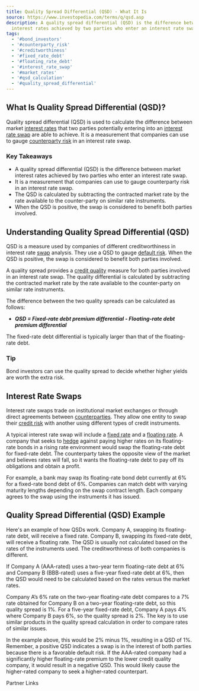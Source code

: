 ```yaml
---
title: Quality Spread Differential (QSD) - What It Is
source: https://www.investopedia.com/terms/q/qsd.asp
description: A quality spread differential (QSD) is the difference between market
  interest rates achieved by two parties who enter an interest rate swap.
tags:
  - '#bond_investors'
  - '#counterparty_risk'
  - '#creditworthiness'
  - '#fixed_rate_debt'
  - '#floating_rate_debt'
  - '#interest_rate_swap'
  - '#market_rates'
  - '#qsd_calculation'
  - '#quality_spread_differential'
---
```

## What Is Quality Spread Differential (QSD)?

Quality spread differential (QSD) is used to calculate the difference between market [interest rates](https://www.investopedia.com/terms/i/interestrate.asp) that two parties potentially entering into an [interest rate swap](https://www.investopedia.com/terms/i/interestrateswap.asp) are able to achieve. It is a measurement that companies can use to gauge [counterparty risk](https://www.investopedia.com/terms/c/counterpartyrisk.asp) in an interest rate swap.

### Key Takeaways

- A quality spread differential (QSD) is the difference between market interest rates achieved by two parties who enter an interest rate swap.
- It is a measurement that companies can use to gauge counterparty risk in an interest rate swap.
- The QSD is calculated by subtracting the contracted market rate by the rate available to the counter-party on similar rate instruments.
- When the QSD is positive, the swap is considered to benefit both parties involved.

## Understanding Quality Spread Differential (QSD)

QSD is a measure used by companies of different creditworthiness in interest rate [swap](https://www.investopedia.com/terms/s/swap.asp) analysis. They use a QSD to gauge [default risk](https://www.investopedia.com/terms/d/defaultrisk.asp). When the QSD is positive, the swap is considered to benefit both parties involved.

A quality spread provides a [credit quality](https://www.investopedia.com/terms/c/creditquality.asp) measure for both parties involved in an interest rate swap. The quality differential is calculated by subtracting the contracted market rate by the rate available to the counter-party on similar rate instruments.

The difference between the two quality spreads can be calculated as follows:

- ***QSD = Fixed-rate debt premium differential - Floating-rate debt premium differential***

The fixed-rate debt differential is typically larger than that of the floating-rate debt.

### Tip

Bond investors can use the quality spread to decide whether higher yields are worth the extra risk.

## Interest Rate Swaps

Interest rate swaps trade on institutional market exchanges or through direct agreements between [counterparties](https://www.investopedia.com/terms/c/counterparty.asp). They allow one entity to swap their [credit risk](https://www.investopedia.com/terms/c/creditrisk.asp) with another using different types of credit instruments.

A typical interest rate swap will include a [fixed rate](https://www.investopedia.com/terms/f/fixedinterestrate.asp) and a [floating rate](https://www.investopedia.com/terms/f/floatinginterestrate.asp). A company that seeks to [hedge](https://www.investopedia.com/terms/h/hedge.asp) against paying higher rates on its floating-rate bonds in a rising rate environment would swap the floating-rate debt for fixed-rate debt. The counterparty takes the opposite view of the market and believes rates will fall, so it wants the floating-rate debt to pay off its obligations and obtain a profit.

For example, a bank may swap its floating-rate bond debt currently at 6% for a fixed-rate bond debt of 6%. Companies can match debt with varying maturity lengths depending on the swap contract length. Each company agrees to the swap using the instruments it has issued.

## Quality Spread Differential (QSD) Example

Here's an example of how QSDs work. Company A, swapping its floating-rate debt, will receive a fixed rate. Company B, swapping its fixed-rate debt, will receive a floating rate. The QSD is usually not calculated based on the rates of the instruments used. The creditworthiness of both companies is different.

If Company A (AAA-rated) uses a two-year term floating-rate debt at 6% and Company B (BBB-rated) uses a five-year fixed-rate debt at 6%, then the QSD would need to be calculated based on the rates versus the market rates.

Company A’s 6% rate on the two-year floating-rate debt compares to a 7% rate obtained for Company B on a two-year floating-rate debt, so this quality spread is 1%. For a five-year fixed-rate debt, Company A pays 4% where Company B pays 6%, so the quality spread is 2%. The key is to use similar products in the quality spread calculation in order to compare rates of similar issues.

In the example above, this would be 2% minus 1%, resulting in a QSD of 1%. Remember, a positive QSD indicates a swap is in the interest of both parties because there is a favorable default risk. If the AAA-rated company had a significantly higher floating-rate premium to the lower credit quality company, it would result in a negative QSD. This would likely cause the higher-rated company to seek a higher-rated counterpart.

Partner Links